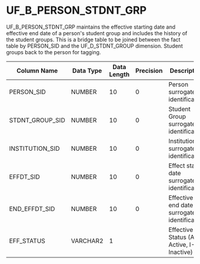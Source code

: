 # UF_B_PERSON_STDNT_GRP

UF_B_PERSON_STDNT_GRP maintains the effective starting date and effective end date of a person's student group and includes the history of the student groups. This is a bridge table to be joined between the fact table by PERSON_SID and the UF_D_STDNT_GROUP dimension. Student groups back to the person for tagging.					
					
					
| Column Name     | Data Type | Data Length | Precision | Description                                 | 
|-----------------|-----------|-------------|-----------|---------------------------------------------| 
| PERSON_SID      | NUMBER    | 10          | 0         | Person surrogate identification             | 
| STDNT_GROUP_SID | NUMBER    | 10          | 0         | Student Group surrogate identification      | 
| INSTITUTION_SID | NUMBER    | 10          | 0         | Institution surrogate identification        | 
| EFFDT_SID       | NUMBER    | 10          | 0         | Effect start date surrogate identification  | 
| END_EFFDT_SID   | NUMBER    | 10          | 0         | Effective end date surrogate identification | 
| EFF_STATUS      | VARCHAR2  | 1           |           | Effective Status (A- Active, I- Inactive)   | 